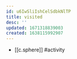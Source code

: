 ```yaml
---
id: u6IwSliIshCelSdbkNlTP
title: visited
desc: ''
updated: 1671318839003
created: 1638115992907
---
```




- [[c.sphere]] #activity
